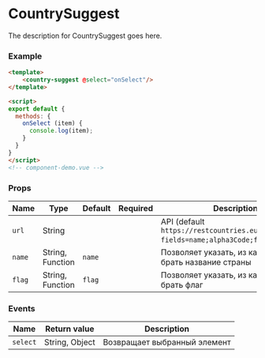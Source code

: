 # CountrySuggest

The description for CountrySuggest goes here.

### Example

```html
<template>
    <country-suggest @select="onSelect"/>
</template>

<script>
export default {
  methods: {
    onSelect (item) {
      console.log(item);
    }
  }
}
</script>
<!-- component-demo.vue -->
```

### Props

| Name   | Type             | Default | Required | Description                                                                      |
| ------ | ---------------- | ------- | -------- | -------------------------------------------------------------------------------- |
| `url`  | String           |         |          | API (default `https://restcountries.eu/rest/v2/all?fields=name;alpha3Code;flag`) |
| `name` | String, Function | `name`  |          | Позволяет указать, из какого поля брать название страны                          |
| `flag` | String, Function | `flag`  |          | Позволяет указать, из какого поля брать флаг                                     |

### Events

| Name     | Return value   | Description                  |
| -------- | -------------- | ---------------------------- |
| `select` | String, Object | Возвращает выбранный элемент |
